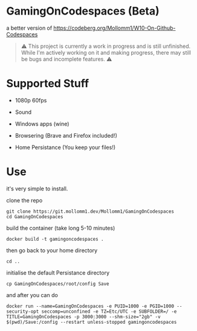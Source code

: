 # GamingOnCodespaces (Beta)

a better version of https://codeberg.org/Mollomm1/W10-On-Github-Codespaces

> ⚠️ This project is currently a work in progress and is still unfinished. While I'm actively working on it and making progress, there may still be bugs and incomplete features. ⚠️

# Supported Stuff

* 1080p 60fps

* Sound

* Windows apps (wine)

* Browsering (Brave and Firefox included!)

* Home Persistance (You keep your files!)

# Use

it's very simple to install.

clone the repo
```
git clone https://git.mollomm1.dev/Mollomm1/GamingOnCodespaces
cd GamingOnCodespaces
```


build the container (take long 5-10 minutes)
```
docker build -t gamingoncodespaces .
```

then go back to your home directory
```
cd ..
```

initialise the default Persistance directory
```
cp GamingOnCodespaces/root/config Save
```

and after you can do 
```
docker run --name=GamingOnCodespaces -e PUID=1000 -e PGID=1000 --security-opt seccomp=unconfined -e TZ=Etc/UTC -e SUBFOLDER=/ -e TITLE=GamingOnCodespaces -p 3000:3000 --shm-size="2gb" -v $(pwd)/Save:/config --restart unless-stopped gamingoncodespaces
```